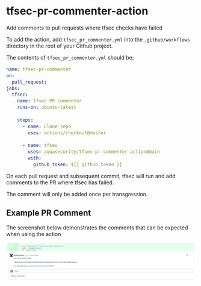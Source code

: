# tfsec-pr-commenter-action
Add comments to pull requests where tfsec checks have failed

To add the action, add `tfsec_pr_commenter.yml` into the `.github/workflows` directory in the root of your Github project.

The contents of `tfsec_pr_commenter.yml` should be;

```yaml
name: tfsec-pr-commenter
on:
  pull_request:
jobs:
  tfsec:
    name: tfsec PR commenter
    runs-on: ubuntu-latest

    steps:
      - name: Clone repo
        uses: actions/checkout@master

      - name: tfsec
        uses: aquasecurity/tfsec-pr-commenter-action@main
        with:
          github_token: ${{ github.token }}
```

On each pull request and subsequent commit, tfsec will run and add comments to the PR where tfsec has failed. 

The comment will only be added once per transgression.

## Example PR Comment

The screenshot below demonstrates the comments that can be expected when using the action

![Example PR Comment](images/pr_commenter.png)
